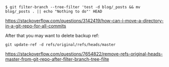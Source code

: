 ```
$ git filter-branch --tree-filter 'test -d blog/_posts && mv blog/_posts . || echo "Nothing to do"' HEAD
```

https://stackoverflow.com/questions/3142419/how-can-i-move-a-directory-in-a-git-repo-for-all-commits

After that you may want to delete backup ref:

`git update-ref -d refs/original/refs/heads/master`

https://stackoverflow.com/questions/7654822/remove-refs-original-heads-master-from-git-repo-after-filter-branch-tree-filte
